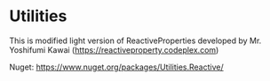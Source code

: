 Utilities
=========

This is modified light version of ReactiveProperties developed by Mr. Yoshifumi Kawai (https://reactiveproperty.codeplex.com)

Nuget: https://www.nuget.org/packages/Utilities.Reactive/
